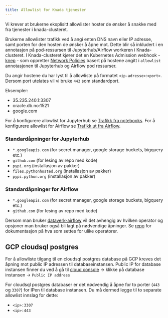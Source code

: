 ```yaml
---
title: Allowlist for Knada tjenester
---
```


Vi krever at brukerne eksplisitt allowlister hoster de ønsker å snakke med fra tjenester i knada-clusteret. 

Brukerne allowlister trafikk ved å angi enten DNS navn eller IP adresse, samt porten for den hosten de ønsker å åpne mot. 
Dette blir så inkludert i en annotasjon på pod-ressursen til Jupyterhub/Airflow workeren i Knada-clusteret.
I Knada-clusteret kjører det en Kubernetes Admission webhook - [knep](https://github.com/navikt/knep) - som oppretter [Network Policies](https://kubernetes.io/docs/concepts/services-networking/network-policies/) basert på hostene angitt i `allowlist` annotasjonen til Jupyterhub og Airflow pod ressurser.

Du angir hostene du har lyst til å allowliste på formatet `<ip-adresse>`:`<port>`.
Dersom port utelates vil vi bruke `443` som standardport.

Eksempler:

- 35.235.240.1:3307
- oracle.db.no:1521
- google.com

For å konfigurere allowlist for Jupyterhub se [Trafikk fra notebooks](./notebook/knada-notebook.md#trafikk-fra-notebooks).
For å konfigurere allowlist for Airflow se [Trafikk ut fra Airflow](./airflow/knada-airflow.md#trafikk-ut-fra-airflow).

### Standardåpninger for Jupyterhub

- `*.googleapis.com` (for secret manager, google storage buckets, bigquery etc.)
- `github.com` (for lesing av repo med kode)
- `pypi.org` (installasjon av pakker)
- `files.pythonhosted.org` (installasjon av pakker)
- `pypi.python.org` (installasjon av pakker)

### Standardåpninger for Airflow

- `*.googleapis.com` (for secret manager, google storage buckets, bigquery etc.)
- `github.com` (for lesing av repo med kode)

Dersom man bruker [dataverk-airflow](https://pypi.org/project/dataverk-airflow) vil det avhengig av hvilken operator og opsjoner man bruker også bli lagt på nødvendige åpninger. Se [repo](https://github.com/navikt/dataverk-airflow#allow-list) for dokumentasjon på hva som settes for ulike operatorer.


## GCP cloudsql postgres
For å allowliste tilgang til en cloudsql postgres database på GCP kreves det åpning mot public IP adressen til databaseinstansen.
Public IP for database instansen finner du ved å gå til [cloud console](https://console.cloud.google.com/sql/instances) -> klikke på database instansen -> `Public IP address`

For cloudsql postgres databaser er det nødvendig å åpne for to porter (`443` og `3307`) for IPen til database instansen.
Du må dermed legge til to separate allowlist innslag for dette:

- `<ip>:3307`
- `<ip>:443`